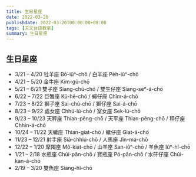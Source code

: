```yaml
---
title: 生日星座
date: 2022-03-20
publishdate: 2022-03-20T00:00:00+08:00
tags: [天文台語教室]
summary: 生日星座
---
```


## 生日星座
-  3/21 –  4/20  牡羊座  Bó͘-iûⁿ-chō / 白羊座 Pe̍h-iûⁿ-chō
-  4/21 –  5/20  金牛座  Kim-gû-chō
-  5/21 –  6/21  雙子座  Siang-chú-chō / 雙生仔座 Siang-seⁿ-á-chō
-  6/22 –  7/22  巨蟹座  Kū-hē-chō / 蟳仔座 Chîm-á-chō
-  7/23 –  8/22  獅子座  Sai-chú-chō / 獅仔座 Sai-á-chō
-  8/23 –  9/22  處女座  Chhú-lú-chō / 室女座 Sek-lú-chō
-  9/23 – 10/23 天秤座  Thian-pêng-chō / 天平座 Thian-pêng-chō / 秤仔座 Chhìn-á-chō
- 10/24 – 11/22 天蠍座  Thian-giat-chō / 蠍仔座 Giat-á-chō
- 11/23 – 12/21 射手座  Siā-chhiú-chō / 人馬座 Jîn-má-chō
- 12/22 –  1/20  摩羯座  Mô͘-kiat-chō / 山羊座 San-iûⁿ-chō / 羊魚座 Iûⁿ-hî-chō
-  1/21 –  2/18  水瓶座  Chúi-pân-chō / 寶瓶座 Pó-pân-chō / 水矸仔座 Chúi-kan-á-chō
-  2/19 –  3/20  雙魚座  Siang-hî-chō
